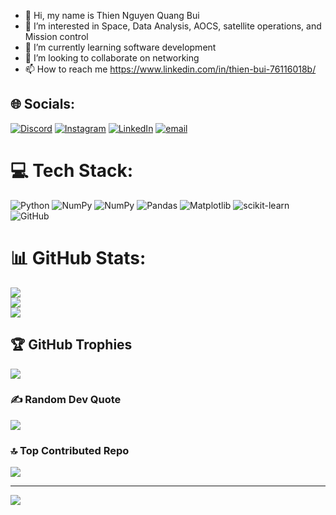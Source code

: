 - 👋 Hi, my name is Thien Nguyen Quang Bui
- 👀 I’m interested in Space, Data Analysis, AOCS, satellite operations, and Mission control <br/>
- 🌱 I’m currently learning software development <br/>
- 💞️ I’m looking to collaborate on networking<br/>
- 📫 How to reach me https://www.linkedin.com/in/thien-bui-76116018b/


## 🌐 Socials:
[![Discord](https://img.shields.io/badge/Discord-%237289DA.svg?logo=discord&logoColor=white)](https://discord.gg/336779041581301763) [![Instagram](https://img.shields.io/badge/Instagram-%23E4405F.svg?logo=Instagram&logoColor=white)](https://instagram.com/quangthien3112) [![LinkedIn](https://img.shields.io/badge/LinkedIn-%230077B5.svg?logo=linkedin&logoColor=white)](https://linkedin.com/in/ThienBui) [![email](https://img.shields.io/badge/Email-D14836?logo=gmail&logoColor=white)](mailto:thien93837363@gmail.com) 

# 💻 Tech Stack:
![Python](https://img.shields.io/badge/python-3670A0?style=for-the-badge&logo=python&logoColor=ffdd54) ![NumPy](https://img.shields.io/badge/numpy-%23013243.svg?style=for-the-badge&logo=numpy&logoColor=white) ![NumPy](https://img.shields.io/badge/numpy-%23013243.svg?style=for-the-badge&logo=numpy&logoColor=white) ![Pandas](https://img.shields.io/badge/pandas-%23150458.svg?style=for-the-badge&logo=pandas&logoColor=white) ![Matplotlib](https://img.shields.io/badge/Matplotlib-%23ffffff.svg?style=for-the-badge&logo=Matplotlib&logoColor=black) ![scikit-learn](https://img.shields.io/badge/scikit--learn-%23F7931E.svg?style=for-the-badge&logo=scikit-learn&logoColor=white) ![GitHub](https://img.shields.io/badge/github-%23121011.svg?style=for-the-badge&logo=github&logoColor=white)
# 📊 GitHub Stats:
![](https://github-readme-stats.vercel.app/api?username=ThienBui6&theme=merko&hide_border=false&include_all_commits=true&count_private=false)<br/>
![](https://nirzak-streak-stats.vercel.app/?user=ThienBui6&theme=merko&hide_border=false)<br/>
![](https://github-readme-stats.vercel.app/api/top-langs/?username=ThienBui6&theme=merko&hide_border=false&include_all_commits=true&count_private=false&layout=compact)

## 🏆 GitHub Trophies
![](https://github-profile-trophy.vercel.app/?username=ThienBui6&theme=dark&no-frame=false&no-bg=true&margin-w=4)

### ✍️ Random Dev Quote
![](https://quotes-github-readme.vercel.app/api?type=horizontal&theme=tokyonight)

### 🔝 Top Contributed Repo
![](https://github-contributor-stats.vercel.app/api?username=ThienBui6&limit=5&theme=merko&combine_all_yearly_contributions=true)

---
[![](https://visitcount.itsvg.in/api?id=ThienBui6&icon=0&color=0)](https://visitcount.itsvg.in)

<!-- Proudly created with GPRM ( https://gprm.itsvg.in ) -->

